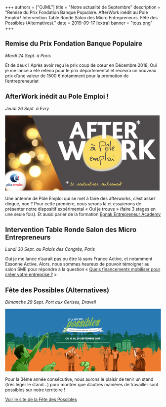 +++
authors = ["OJML"]
title = "Notre actualité de Septembre"
description = "Remise du Prix Fondation Banque Populaire. AfterWork inédit au Pole Emploi ! Intervention Table Ronde Salon des Micro Entrepreneurs. Fête des Possibles (Alternatives)."
date = 2019-09-17
[extra]
banner = "tous.png"
+++

## Remise du Prix Fondation Banque Populaire
_Mardi 24 Sept. à Paris_

Et de deux ! Après avoir reçu le prix coup de cœur en Décembre 2018, Oui je me lance a été retenu pour le prix départemental et recevra un nouveau prix d’une valeur de 1500 € notamment pour la promotion de l’entrepreneuriat

## AfterWork inédit au Pole Emploi !
_Jeudi 26 Sept. à Evry_

![Bannière AfterWork](pole-emploi.png)

Une antenne de Pôle Emploi qui se met à faire des afterworks, c’est assez dingue, non ? Pour cette première, nous serons là et essaierons de présenter notre dispositif expérimental « Oui je trouve » (faire 3 stages en une seule fois). Et aussi parler de la formation [Epnak Entrepreneur Academy](@/blog/2019-04-10-epnak-academy/index.md)

## Intervention Table Ronde Salon des Micro Entrepreneurs
_Lundi 30 Sept. au Palais des Congrès, Paris_

Oui je me lance n’aurait pas pu être là sans France Active, et notamment Essonne Active. Alors, nous sommes heureux de pouvoir témoigner au salon SME pour répondre à la question « [Quels financements mobiliser pour créer votre entreprise ?](https://www.salonsme.com/2019/conferences/conference-quels-financements-mobiliser-pour-creer-votre-entreprise-764.html) »
## Fête des Possibles (Alternatives)
_Dimanche 29 Sept. Port aux Cerises, Draveil_

![Bannière Fête des Possibles](fete-des-possibles-2019.png)

Pour la 3ème année consécutive, nous aurons le plaisir de tenir un stand (très léger le stand…) pour montrer que d’autres manières de travailler sont possibles sur notre territoire !

[Voir le site de la Fête des Possibles](https://cneet.org/?Fp19Presentation)
